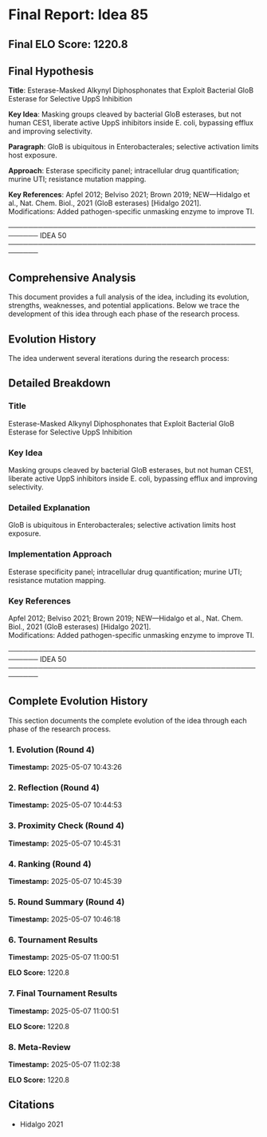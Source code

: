 # Final Report: Idea 85

## Final ELO Score: 1220.8

## Final Hypothesis

**Title**: Esterase-Masked Alkynyl Diphosphonates that Exploit Bacterial GloB Esterase for Selective UppS Inhibition

**Key Idea**: Masking groups cleaved by bacterial GloB esterases, but not human CES1, liberate active UppS inhibitors inside E. coli, bypassing efflux and improving selectivity.

**Paragraph**: GloB is ubiquitous in Enterobacterales; selective activation limits host exposure.

**Approach**: Esterase specificity panel; intracellular drug quantification; murine UTI; resistance mutation mapping.

**Key References**: Apfel 2012; Belviso 2021; Brown 2019; NEW—Hidalgo et al., Nat. Chem. Biol., 2021 (GloB esterases) [Hidalgo 2021].  
Modifications: Added pathogen-specific unmasking enzyme to improve TI.

────────────────────────────────────────────────────────
IDEA 50  
────────────────────────────────────────────────────────

## Comprehensive Analysis

This document provides a full analysis of the idea, including its evolution, strengths, weaknesses, and potential applications. Below we trace the development of this idea through each phase of the research process.

## Evolution History

The idea underwent several iterations during the research process:

## Detailed Breakdown

### Title

Esterase-Masked Alkynyl Diphosphonates that Exploit Bacterial GloB Esterase for Selective UppS Inhibition

### Key Idea

Masking groups cleaved by bacterial GloB esterases, but not human CES1, liberate active UppS inhibitors inside E. coli, bypassing efflux and improving selectivity.

### Detailed Explanation

GloB is ubiquitous in Enterobacterales; selective activation limits host exposure.

### Implementation Approach

Esterase specificity panel; intracellular drug quantification; murine UTI; resistance mutation mapping.

### Key References

Apfel 2012; Belviso 2021; Brown 2019; NEW—Hidalgo et al., Nat. Chem. Biol., 2021 (GloB esterases) [Hidalgo 2021].  
Modifications: Added pathogen-specific unmasking enzyme to improve TI.

────────────────────────────────────────────────────────
IDEA 50  
────────────────────────────────────────────────────────

## Complete Evolution History

This section documents the complete evolution of the idea through each phase of the research process.

### 1. Evolution (Round 4)
**Timestamp:** 2025-05-07 10:43:26



### 2. Reflection (Round 4)
**Timestamp:** 2025-05-07 10:44:53



### 3. Proximity Check (Round 4)
**Timestamp:** 2025-05-07 10:45:31



### 4. Ranking (Round 4)
**Timestamp:** 2025-05-07 10:45:39



### 5. Round Summary (Round 4)
**Timestamp:** 2025-05-07 10:46:18



### 6. Tournament Results
**Timestamp:** 2025-05-07 11:00:51

**ELO Score:** 1220.8



### 7. Final Tournament Results
**Timestamp:** 2025-05-07 11:00:51

**ELO Score:** 1220.8



### 8. Meta-Review
**Timestamp:** 2025-05-07 11:02:38

**ELO Score:** 1220.8



## Citations

- Hidalgo 2021
